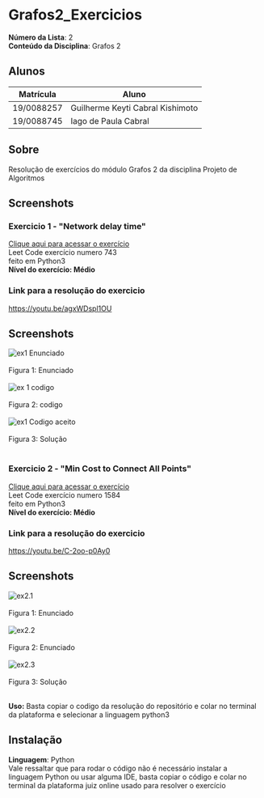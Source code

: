 # Grafos2_Exercicios

**Número da Lista**: 2<br>
**Conteúdo da Disciplina**: Grafos 2<br>

## Alunos
|Matrícula | Aluno |
| -- | -- |
| 19/0088257	  |  Guilherme Keyti Cabral Kishimoto |
| 19/0088745  |  Iago de Paula Cabral |

## Sobre 
Resolução de exercícios do módulo Grafos 2 da disciplina Projeto de Algoritmos

## Screenshots
### Exercicio 1 - "Network delay time"
[Clique aqui para acessar o exercício](https://leetcode.com/problems/network-delay-time/description/)<br>
Leet Code exercício numero 743<br>
feito em Python3<br>
**Nível do exercício: Médio**<br>
###  Link para a resolução do exercicio
https://youtu.be/agxWDspl1OU
## Screenshots
![ex1 Enunciado](https://github.com/projeto-de-algoritmos/Grafos2-Dupla12/blob/master/img/Enunciado_1.jpg?raw=true)<br><br>
Figura 1: Enunciado<br><br>
![ex 1 codigo](https://github.com/projeto-de-algoritmos/Grafos2-Dupla12/blob/master/img/ex1_codigo.jpg?raw=true)<br><br>
Figura 2: codigo<br><br>
![ex1 Codigo aceito](https://github.com/projeto-de-algoritmos/Grafos2-Dupla12/blob/master/img/aceito.jpg?raw=true)<br><br>
Figura 3: Solução<br><br>

### Exercicio 2 - "Min Cost to Connect All Points"
[Clique aqui para acessar o exercício](https://leetcode.com/problems/min-cost-to-connect-all-points/)<br>
Leet Code exercício numero 1584<br>
feito em Python3<br>
**Nível do exercício: Médio**<br>
### Link para a resolução do exercicio
https://youtu.be/C-2oo-p0Ay0
## Screenshots
![ex2.1](https://github.com/projeto-de-algoritmos/Grafos2-Dupla12/blob/master/img/ex2.1.png?raw=true)<br><br>
Figura 1: Enunciado<br><br>
![ex2.2](https://github.com/projeto-de-algoritmos/Grafos2-Dupla12/blob/master/img/ex2.2.png?raw=true)<br><br>
Figura 2: Enunciado<br><br>
![ex2.3](https://github.com/projeto-de-algoritmos/Grafos2-Dupla12/blob/master/img/ex2.3.png?raw=true)<br><br>
Figura 3: Solução<br><br>


**Uso:**
Basta copiar o codigo da resolução do repositório e colar no terminal da plataforma  e selecionar a linguagem python3

## Instalação 
**Linguagem**: Python<br>
Vale ressaltar que para rodar o código não é necessário instalar a linguagem Python ou usar alguma IDE, basta copiar o código e colar no terminal da plataforma juiz online usado para resolver o exercício





